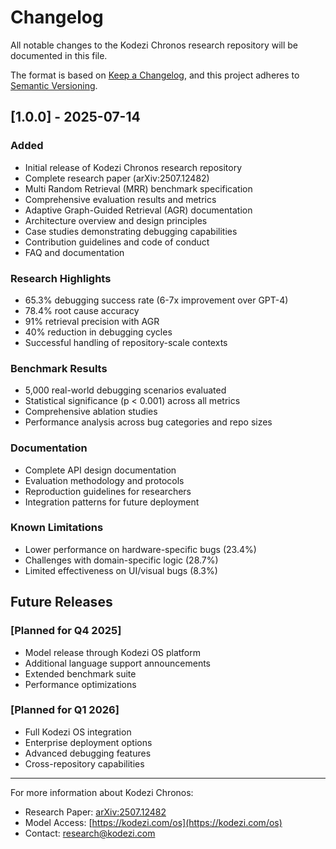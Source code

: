 # Changelog

All notable changes to the Kodezi Chronos research repository will be documented in this file.

The format is based on [Keep a Changelog](https://keepachangelog.com/en/1.0.0/),
and this project adheres to [Semantic Versioning](https://semver.org/spec/v2.0.0.html).

## [1.0.0] - 2025-07-14

### Added
- Initial release of Kodezi Chronos research repository
- Complete research paper (arXiv:2507.12482)
- Multi Random Retrieval (MRR) benchmark specification
- Comprehensive evaluation results and metrics
- Adaptive Graph-Guided Retrieval (AGR) documentation
- Architecture overview and design principles
- Case studies demonstrating debugging capabilities
- Contribution guidelines and code of conduct
- FAQ and documentation

### Research Highlights
- 65.3% debugging success rate (6-7x improvement over GPT-4)
- 78.4% root cause accuracy
- 91% retrieval precision with AGR
- 40% reduction in debugging cycles
- Successful handling of repository-scale contexts

### Benchmark Results
- 5,000 real-world debugging scenarios evaluated
- Statistical significance (p < 0.001) across all metrics
- Comprehensive ablation studies
- Performance analysis across bug categories and repo sizes

### Documentation
- Complete API design documentation
- Evaluation methodology and protocols
- Reproduction guidelines for researchers
- Integration patterns for future deployment

### Known Limitations
- Lower performance on hardware-specific bugs (23.4%)
- Challenges with domain-specific logic (28.7%)
- Limited effectiveness on UI/visual bugs (8.3%)

## Future Releases

### [Planned for Q4 2025]
- Model release through Kodezi OS platform
- Additional language support announcements
- Extended benchmark suite
- Performance optimizations

### [Planned for Q1 2026]
- Full Kodezi OS integration
- Enterprise deployment options
- Advanced debugging features
- Cross-repository capabilities

---

For more information about Kodezi Chronos:
- Research Paper: [arXiv:2507.12482](https://arxiv.org/abs/2507.12482)
- Model Access: [https://kodezi.com/os](https://kodezi.com/os)
- Contact: research@kodezi.com